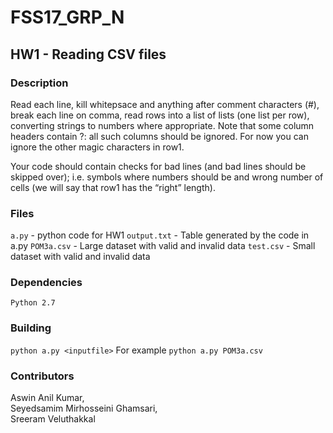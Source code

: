 # FSS17_GRP_N
## HW1 - Reading CSV files

### Description
Read each line, kill whitepsace and anything after comment characters (#), break each line on comma, read rows into a list of lists (one list per row), converting strings to numbers where appropriate. Note that some column headers contain ?: all such columns should be ignored. For now you can ignore the other magic characters in row1.

Your code should contain checks for bad lines (and bad lines should be skipped over); i.e. symbols where numbers should be and wrong number of cells (we will say that row1 has the “right” length).

### Files
`a.py` - python code for HW1
`output.txt` - Table generated by the code in a.py
`POM3a.csv` - Large dataset with valid and invalid data
`test.csv` - Small dataset with valid and invalid data 

### Dependencies
`Python 2.7`

### Building
`python a.py <inputfile>`
For example `python a.py POM3a.csv`

### Contributors
Aswin Anil Kumar,  
Seyedsamim Mirhosseini Ghamsari,  
Sreeram Veluthakkal
